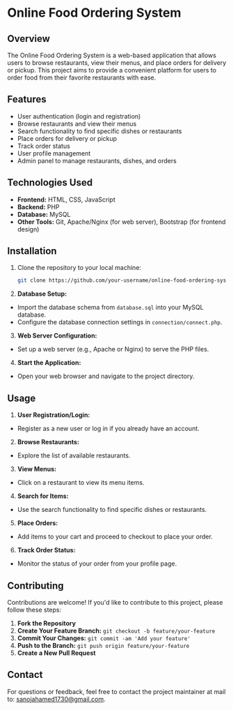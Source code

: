 # Online Food Ordering System

## Overview
The Online Food Ordering System is a web-based application that allows users to browse restaurants, view their menus, and place orders for delivery or pickup. This project aims to provide a convenient platform for users to order food from their favorite restaurants with ease.

## Features
- User authentication (login and registration)
- Browse restaurants and view their menus
- Search functionality to find specific dishes or restaurants
- Place orders for delivery or pickup
- Track order status
- User profile management
- Admin panel to manage restaurants, dishes, and orders

## Technologies Used
- **Frontend:** HTML, CSS, JavaScript
- **Backend:** PHP
- **Database:** MySQL
- **Other Tools:** Git, Apache/Nginx (for web server), Bootstrap (for frontend design)

## Installation
1. Clone the repository to your local machine:
   ```bash
   git clone https://github.com/your-username/online-food-ordering-system.git

2. **Database Setup:**
- Import the database schema from `database.sql` into your MySQL database.
- Configure the database connection settings in `connection/connect.php`.
3. **Web Server Configuration:**
- Set up a web server (e.g., Apache or Nginx) to serve the PHP files.
4. **Start the Application:**
- Open your web browser and navigate to the project directory.

## Usage
1. **User Registration/Login:**
- Register as a new user or log in if you already have an account.
2. **Browse Restaurants:**
- Explore the list of available restaurants.
3. **View Menus:**
- Click on a restaurant to view its menu items.
4. **Search for Items:**
- Use the search functionality to find specific dishes or restaurants.
5. **Place Orders:**
- Add items to your cart and proceed to checkout to place your order.
6. **Track Order Status:**
- Monitor the status of your order from your profile page.

## Contributing
Contributions are welcome! If you'd like to contribute to this project, please follow these steps:
1. **Fork the Repository**
2. **Create Your Feature Branch:** `git checkout -b feature/your-feature`
3. **Commit Your Changes:** `git commit -am 'Add your feature'`
4. **Push to the Branch:** `git push origin feature/your-feature`
5. **Create a New Pull Request**

## Contact
For questions or feedback, feel free to contact the project maintainer at mail to: sanojahamed1730@gmail.com.
